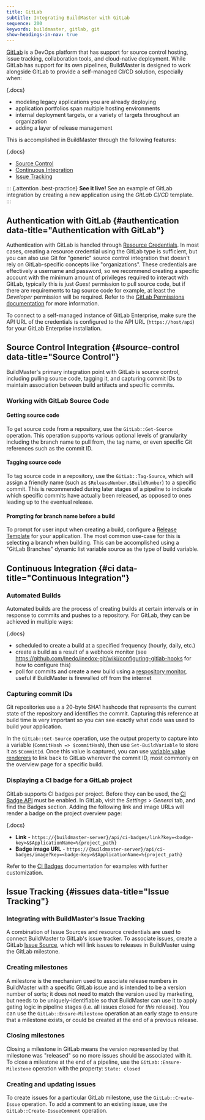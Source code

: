 ```yaml
---
title: GitLab
subtitle: Integrating BuildMaster with GitLab
sequence: 200 
keywords: buildmaster, gitlab, git
show-headings-in-nav: true
---
```


[GitLab](https://about.gitlab.com/) is a DevOps platform that has support for source control hosting, issue tracking, collaboration tools, and cloud-native deployment. While GitLab has support for its own pipelines, BuildMaster is designed to work alongside GitLab to provide a self-managed CI/CD solution, especially when:

{.docs}
 - modeling legacy applications you are already deploying
 - application portfolios span multiple hosting environments
 - internal deployment targets, or a variety of targets throughout an organization
 - adding a layer of release management 

This is accomplished in BuildMaster through the following features:

{.docs}
 - [Source Control](/docs/buildmaster/builds/continuous-integration/source-control)
 - [Continuous Integration](/docs/buildmaster/builds/continuous-integration)
 - [Issue Tracking](/docs/buildmaster/verification/issue-tracking)
	
::: {.attention .best-practice}
**See it live!** See an example of GitLab integration by creating a new application using the *GitLab CI/CD* template.
:::

## Authentication with GitLab {#authentication data-title="Authentication with GitLab"}

Authentication with GitLab is handled through [Resource Credentials](/docs/buildmaster/administration/resource-credentials). In most cases, creating a resource credential using the GitLab type is sufficient, but you can also use Git for "generic" source control integration that doesn't rely on GitLab-specific concepts like "organizations". These credentials are effectively a username and password, so we recommend creating a specific account with the minimum amount of privileges required to interact with GitLab, typically this is just *Guest* permission to pull source code, but if there are requirements to tag source code for example, at least the *Developer* permission will be required. Refer to the [GitLab Permissions documentation](https://gitlab.com/help/user/permissions) for more information.

To connect to a self-managed instance of GitLab Enterprise, make sure the API URL of the credentials is configured to the API URL (`https://host/api`) for your GitLab Enterprise installation.

## Source Control Integration {#source-control data-title="Source Control"}

BuildMaster's primary integration point with GitLab is source control, including pulling source code, tagging it, and capturing commit IDs to maintain association between build artifacts and specific commits.

### Working with GitLab Source Code

#### Getting source code

To get source code from a repository, use the `GitLab::Get-Source` operation. This operation supports various optional levels of granularity including the branch name to pull from, the tag name, or even specific Git references such as the commit ID.

#### Tagging source code

 To tag source code in a repository, use the `GitLab::Tag-Source`, which will assign a friendly name (such as `$ReleaseNumber.$BuildNumber`) to a specific commit. This is recommended during later stages of a pipeline to indicate which specific commits have actually been released, as opposed to ones leading up to the eventual release.
 
#### Prompting for branch name before a build

To prompt for user input when creating a build, configure a [Release Template](/docs/buildmaster/releases/templates) for your application. The most common use-case for this is selecting a branch when building. This can be accomplished using a "GitLab Branches" dynamic list variable source as the type of build variable.

## Continuous Integration {#ci data-title="Continuous Integration"}

### Automated Builds

Automated builds are the process of creating builds at certain intervals or in response to commits and pushes to a repository. For GitLab, they can be achieved in multiple ways:

{.docs}
 - scheduled to create a build at a specified frequency (hourly, daily, etc.)
 - create a build as a result of a webhook monitor (see https://github.com/Inedo/inedox-git/wiki/configuring-gitlab-hooks for how to configure this)
 - poll for commits and create a new build using a [respository monitor](/docs/buildmaster/builds/continuous-integration/build-triggers-and-monitors/repository-monitors), useful if BuildMaster is firewalled off from the internet

### Capturing commit IDs

Git repositories use a a 20-byte SHA1 hashcode that represents the current state of the repository and identifies the commit. Capturing this reference at build time is very important so you can see exactly what code was used to build your application. 

In the `GitLab::Get-Source` operation, use the output property to capture into a variable (`CommitHash => $commitHash`), then use `Set-BuildVariable` to store it as `$CommitId`. Once this value is captured, you can use [variable value renderers](/docs/buildmaster/administration/variable-renderers) to link back to GitLab wherever the commit ID, most commonly on the overview page for a specific build.

### Displaying a CI badge for a GitLab project

GitLab supports CI badges per project. Before they can be used, the [CI Badge API](/docs/buildmaster/reference/api/ci-badge) must be enabled. In GitLab, visit the *Settings* > *General* tab, and find the Badges section. Adding the following link and image URLs will render a badge on the project overview page:

{.docs}
 - **Link** - `https://{buildmaster-server}/api/ci-badges/link?key=<badge-key>&$ApplicationName=%{project_path}`
- **Badge image URL** - `https://{buildmaster-server}/api/ci-badges/image?key=<badge-key>&$ApplicationName=%{project_path}`

Refer to the [CI Badges](/docs/buildmaster/builds/continuous-integration/badges) documentation for examples with further customization.

## Issue Tracking {#issues data-title="Issue Tracking"}

### Integrating with BuildMaster's Issue Tracking

A combination of Issue Sources and resource credentials are used to connect BuildMaster to GitLab's issue tracker. To associate issues, create a GitLab [Issue Source](/docs/buildmaster/verification/issue-tracking), which will link issues to releases in BuildMaster using the GitLab milestone.

### Creating milestones

A milestone is the mechanism used to associate release numbers in BuildMaster with a specific GitLab issue and is intended to be a version number of sorts; it does not need to match the version used by marketing, but needs to be uniquely-identifiable so that BuildMaster can use it to apply gating logic in pipeline stages (i.e. all issues closed for *this* release). You can use the `GitLab::Ensure-Milestone` operation at an early stage to ensure that a milestone exists, or could be created at the end of a previous release.

### Closing milestones

Closing a milestone in GitLab means the version represented by that milestone was "released" so no more issues should be associated with it. To close a milestone at the end of a pipeline, use the `GitLab::Ensure-Milestone` operation with the property: `State: closed`

### Creating and updating issues

To create issues for a particular GitLab milestone, use the `GitLab::Create-Issue` operation. To add a comment to an existing issue, use the `GitLab::Create-IssueComment` operation.
